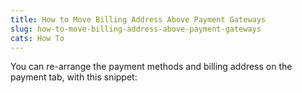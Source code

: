 ```yaml
---
title: How to Move Billing Address Above Payment Gateways
slug: how-to-move-billing-address-above-payment-gateways
cats: How To
---
```


 You can re-arrange the payment methods and billing address on the payment tab, with this snippet:

<script src="https://gist.github.com/clifgriffin/c56a151e6e1a5586b6aa850a82d0e3e3.js" type="text/javascript"></script>